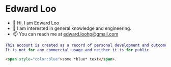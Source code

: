 # **Edward Loo**

- 👋 Hi, I am Edward Loo
- 👀 I am interested in general knowledge and engineering.
- 📫 You can reach me at edward.loohp@gmail.com

``` MATLAB
This account is created as a record of personal development and outcome.
It is not for any commercial usage and neither it is for public.
```
```html
<span style="color:blue">some *blue* text</span>.
```

<!---
edwardloo/edwardloo is a ✨ special ✨ repository because its `README.md` (this file) appears on your GitHub profile.
You can click the Preview link to take a look at your changes.
--->
